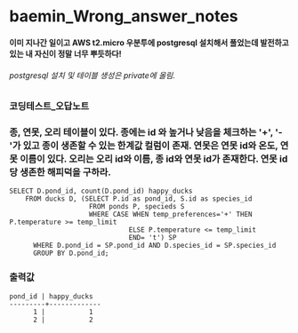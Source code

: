 # baemin_Wrong_answer_notes
#### 이미 지나간 일이고 AWS t2.micro 우분투에 postgresql 설치해서 풀었는데 발전하고 있는 내 자신이 정말 너무 뿌듯하다!
###### postgresql 설치 및 테이블 생성은 private에 올림.
### 코딩테스트_오답노트

### 종, 연못, 오리 테이블이 있다. 종에는 id 와 높거나 낮음을 체크하는 '+', '-'가 있고 종이 생존할 수 있는 한계값 컬럼이 존재. 연못은 연못 id와 온도, 연못 이름이 있다. 오리는 오리 id와 이름, 종 id와 연못 id가 존재한다. 연못 id당 생존한 해피덕을 구하라.

    SELECT D.pond_id, count(D.pond_id) happy_ducks
	    FROM ducks D, (SELECT P.id as pond_id, S.id as species_id
	                    FROM ponds P, specieds S
	                    WHERE CASE WHEN temp_preferences='+' THEN P.temperature >= temp_limit
	                              ELSE P.temperature <= temp_limit
	                              END= 't') SP 
	      WHERE D.pond_id = SP.pond_id AND D.species_id = SP.species_id
	      GROUP BY D.pond_id;

### 출력값
    pond_id | happy_ducks 
    ---------+-------------
          1 |           1
          2 |           2
